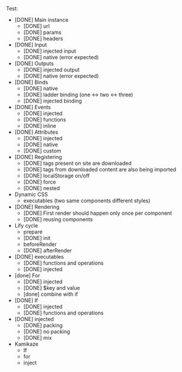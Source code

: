 Test:
- [DONE] Main instance
  - [DONE] url
  - [DONE] params
  - [DONE] headers
- [DONE] Input
  - [DONE] injected input
  - [DONE] native (error expected)
- [DONE] Outputs
  - [DONE] injected output
  - [DONE] native (error expected)
- [DONE] Binds
  - [DONE] native
  - [DONE] ladder binding (one <-> two <-> three)
  - [DONE] injected binding
- [DONE] Events
  - [DONE] injected
  - [DONE] functions
  - [DONE] inline
- [DONE] Attributes
  - [DONE] injected
  - [DONE] native
  - [DONE] custom
- [DONE] Registering
  - [DONE] tags present on site are downloaded
  - [DONE] tags from downloaded content are also being imported
  - [DONE] localStorage on/off
  - [DONE] force
  - [DONE] nested
- Dynamic CSS
  - executables (two same components different styles)
- [DONE] Rendering
  - [DONE] First render should happen only once per component
  - [DONE] reusing components
- Lify cycle
  - prepare
  - [DONE] init
  - beforeRender
  - [DONE] afterRender
- [DONE] executables
  - [DONE] functions and operations
  - [DONE] injected
- [done] For
  - [DONE] injected
  - [DONE] $key and value
  - [done] combine with if
- [DONE] If
  - [DONE] injected
  - [DONE] functions and operations
- [DONE] injected
  - [DONE] packing
  - [DONE] no packing
  - [DONE] mix
- Kamikaze
  - If
  - for
  - inject
